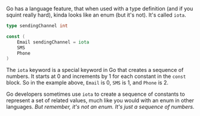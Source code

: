 Go has a language feature, that when used with a type definition (and if you squint really hard), kinda looks like an enum (but it's not). It's called `iota`.

```go
type sendingChannel int

const (
    Email sendingChannel = iota
    SMS
    Phone
)
```

The `iota` keyword is a special keyword in Go that creates a sequence of numbers. It starts at 0 and increments by 1 for each constant in the `const` block. So in the example above, `Email` is 0, `SMS` is 1, and `Phone` is 2.

Go developers sometimes use `iota` to create a sequence of constants to represent a set of related values, much like you would with an enum in other languages. _But remember, it's not an enum. It's just a sequence of numbers._